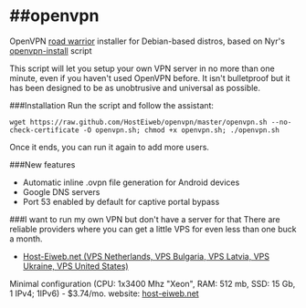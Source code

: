 ##openvpn
=========

OpenVPN [road warrior](http://en.wikipedia.org/wiki/Road_warrior_%28computing%29) installer for Debian-based distros, based on Nyr's [openvpn-install](https://github.com/Nyr/openvpn-install) script

This script will let you setup your own VPN server in no more than one minute, even if you haven't used OpenVPN before. It isn't bulletproof but it has been designed to be as unobtrusive and universal as possible.

###Installation
Run the script and follow the assistant:

`wget https://raw.github.com/HostEiweb/openvpn/master/openvpn.sh --no-check-certificate -O openvpn.sh; chmod +x openvpn.sh; ./openvpn.sh`

Once it ends, you can run it again to add more users.

###New features
- Automatic inline .ovpn file generation for Android devices
- Google DNS servers
- Port 53 enabled by default for captive portal bypass

###I want to run my own VPN but don't have a server for that
There are reliable providers where you can get a little VPS for even less than one buck a month.

- [Host-Eiweb.net (VPS Netherlands, VPS Bulgaria, VPS Latvia, VPS Ukraine, VPS United States)](http://host-eiweb.net/vds-netherlands.html)

Minimal configuration (CPU: 1x3400 Mhz "Xeon", RAM: 512 mb, SSD: 15 Gb, 1 IPv4; 1IPv6) - $3.74/mo.
website: [host-eiweb.net](http://host-eiweb.net/) 
